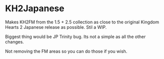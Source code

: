 # KH2Japanese

Makes KH2FM from the 1.5 + 2.5 collection as close to the original Kingdom Hearts 2 Japanese release as possible. Stil a WIP. 

Biggest thing would be JP Trinity bug. Its not a simple as all the other changes.

Not removing the FM areas so you can do those if you wish.

